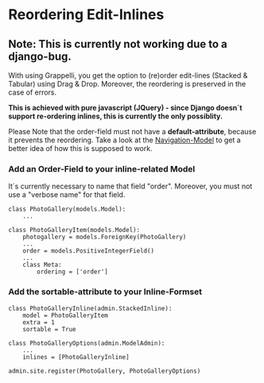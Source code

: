 # Reordering Edit-Inlines #

## Note: This is currently not working due to a django-bug. ##

With using Grappelli, you get the option to (re)order edit-lines (Stacked & Tabular) using Drag & Drop. Moreover, the reordering is preserved in the case of errors.

**This is achieved with pure javascript (JQuery) - since Django doesn´t support re-ordering inlines, this is currently the only possiblity.**

Please Note that the order-field must not have a **default-attribute**, because it prevents the reordering.
Take a look at the [Navigation-Model](http://code.google.com/p/django-grappelli/source/browse/trunk/models/navigation.py) to get a better idea of how this is supposed to work.

### Add an Order-Field to your inline-related Model ###

It´s currently necessary to name that field "order". Moreover, you must not use a "verbose name" for that field.

```
class PhotoGallery(models.Model):
    ...

class PhotoGalleryItem(models.Model):
    photogallery = models.ForeignKey(PhotoGallery)
    ...
    order = models.PositiveIntegerField()
    ...
    class Meta:
        ordering = ['order']
```

### Add the sortable-attribute to your Inline-Formset ###
```
class PhotoGalleryInline(admin.StackedInline):
    model = PhotoGalleryItem
    extra = 1
    sortable = True

class PhotoGalleryOptions(admin.ModelAdmin):
    ...
    inlines = [PhotoGalleryInline]

admin.site.register(PhotoGallery, PhotoGalleryOptions)
```